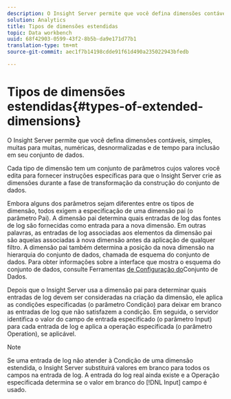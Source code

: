```yaml
---
description: O Insight Server permite que você defina dimensões contáveis, simples, muitas para muitas, numéricas, desnormalizadas e de tempo para inclusão em seu conjunto de dados.
solution: Analytics
title: Tipos de dimensões estendidas
topic: Data workbench
uuid: 68f42903-0599-43f2-8b5b-da9e171d77b1
translation-type: tm+mt
source-git-commit: aec1f7b14198cdde91f61d490a235022943bfedb

---
```



# Tipos de dimensões estendidas{#types-of-extended-dimensions}

O Insight Server permite que você defina dimensões contáveis, simples, muitas para muitas, numéricas, desnormalizadas e de tempo para inclusão em seu conjunto de dados.

Cada tipo de dimensão tem um conjunto de parâmetros cujos valores você edita para fornecer instruções específicas para que o Insight Server crie as dimensões durante a fase de transformação da construção do conjunto de dados.

Embora alguns dos parâmetros sejam diferentes entre os tipos de dimensão, todos exigem a especificação de uma dimensão pai (o parâmetro Pai). A dimensão pai determina quais entradas de log das fontes de log são fornecidas como entrada para a nova dimensão. Em outras palavras, as entradas de log associadas aos elementos da dimensão pai são aquelas associadas à nova dimensão antes da aplicação de qualquer filtro. A dimensão pai também determina a posição da nova dimensão na hierarquia do conjunto de dados, chamada de esquema do conjunto de dados. Para obter informações sobre a interface que mostra o esquema do conjunto de dados, consulte Ferramentas [de Configuração do](../../../../home/c-dataset-const-proc/c-dataset-config-tools/c-dataset-config-tools.md#concept-6e058b7691834cf79dcfd1573f78d4f5)Conjunto de Dados.

Depois que o Insight Server usa a dimensão pai para determinar quais entradas de log devem ser consideradas na criação da dimensão, ele aplica as condições especificadas (o parâmetro Condição) para deixar em branco as entradas de log que não satisfazem a condição. Em seguida, o servidor identifica o valor do campo de entrada especificado (o parâmetro Input) para cada entrada de log e aplica a operação especificada (o parâmetro Operation), se aplicável.

>[!NOTE]
>
>Se uma entrada de log não atender à Condição de uma dimensão estendida, o Insight Server substituirá valores em branco para todos os campos na entrada de log. A entrada do log real ainda existe e a Operação especificada determina se o valor em branco do [!DNL Input] campo é usado.

